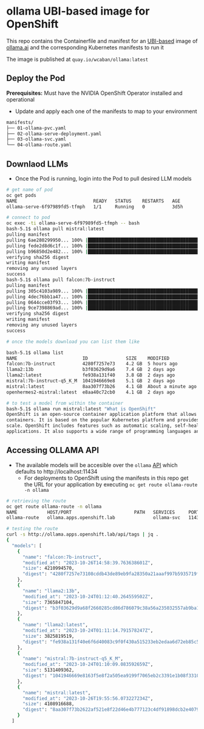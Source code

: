 # ollama UBI-based image for OpenShift

This repo contains the Containerfile and manifest for an [UBI-based](https://catalog.redhat.com/software/base-images) image of [ollama.ai](https://ollama.ai) and the corresponding Kubernetes manifests to run it

The image is published at `quay.io/wcaban/ollama:latest`


## Deploy the Pod

**Prerequisites:** Must have the NVIDIA OpenShift Operator installed and operational

- Update and apply each one of the manifests to map to your environment

```bash
manifests/
├── 01-ollama-pvc.yaml
├── 02-ollama-serve-deployment.yaml
├── 03-ollama-svc.yaml
└── 04-ollama-route.yaml
```

## Downlaod LLMs

- Once the Pod is running, login into the Pod to pull desired LLM models

```bash
# get name of pod
oc get pods
NAME                            READY   STATUS    RESTARTS   AGE
ollama-serve-6f97989fd5-tfmph   1/1     Running   0          3d5h

# connect to pod
oc exec -ti ollama-serve-6f97989fd5-tfmph -- bash
bash-5.1$ ollama pull mistral:latest
pulling manifest
pulling 6ae280299950... 100% |███████████████████████████████████████████████████████████████████████████████████████| (4.1/4.1 GB, 77 TB/s)
pulling fede2d8d6c1f... 100% |█████████████████████████████████████████████████████████████████████████████████████████| (29/29 B, 1.3 MB/s)
pulling b96850d2e482... 100% |████████████████████████████████████████████████████████████████████████████████████████| (307/307 B, 16 MB/s)
verifying sha256 digest
writing manifest
removing any unused layers
success
bash-5.1$ ollama pull falcon:7b-instruct
pulling manifest
pulling 305c4103a989... 100% |██████████████████████████████████████████████████████████████| (4.2/4.2 GB, 112 MB/s)         
pulling 4dec76bb1a47... 100% |████████████████████████████████████████████████████████████████████| (45/45 B, 28 B/s)        
pulling 0644cce03f93... 100% |████████████████████████████████████████████████████████████████████| (31/31 B, 25 B/s)        
pulling 9ce7398869ad... 100% |█████████████████████████████████████████████████████████████████| (382/382 B, 120 B/s)        
verifying sha256 digest
writing manifest
removing any unused layers
success

# once the models download you can list them like

bash-5.1$ ollama list
NAME                      	ID          	SIZE  	MODIFIED
falcon:7b-instruct        	4280f7257e73	4.2 GB	5 hours ago
llama2:13b                	b3f03629d9a6	7.4 GB	2 days ago
llama2:latest             	fe938a131f40	3.8 GB	2 days ago
mistral:7b-instruct-q5_K_M	1041946669e8	5.1 GB	2 days ago
mistral:latest            	8aa307f73b26	4.1 GB	About a minute ago
openhermes2-mistral:latest	e8aa40c72cb0	4.1 GB	2 days ago

# to test a model from within the container 
bash-5.1$ ollama run mistral:latest "What is OpenShift"
OpenShift is an open-source container application platform that allows developers to easily build, deploy and manage applications in
containers. It is based on the popular Kubernetes platform and provides a user-friendly interface for managing containerized applications at
scale. OpenShift includes features such as automatic scaling, self-healing, and built-in security, making it an ideal platform for enterprise
applications. It also supports a wide range of programming languages and frameworks, making it accessible to developers of all backgrounds.
```

## Accessing OLLAMA API

- The available models will be accesible over the `ollama` [API](https://github.com/jmorganca/ollama/blob/main/docs/api.md) which defaults to http://localhost:11434
    - For deployments to OpenShift using the manifests in this repo get the URL for your application by executing `oc get route ollama-route -n ollama`

```bash
# retrieving the route
oc get route ollama-route -n ollama
NAME           HOST/PORT                       PATH   SERVICES     PORT    TERMINATION   WILDCARD
ollama-route   ollama.apps.openshift.lab              ollama-svc   11434                 None

# testing the route
curl -s http://ollama.apps.openshift.lab/api/tags | jq .
{
  "models": [
    {
      "name": "falcon:7b-instruct",
      "modified_at": "2023-10-26T14:58:39.763638601Z",
      "size": 4210994570,
      "digest": "4280f7257e73108cddb43de89eb9fa28350a21aaaf997b5935719f9de0281563"
    },
    {
      "name": "llama2:13b",
      "modified_at": "2023-10-24T01:12:40.264559502Z",
      "size": 7365847104,
      "digest": "b3f03629d9a68f2660285cd86d786079c38a56a235032557ab9ba170786f0cf3"
    },
    {
      "name": "llama2:latest",
      "modified_at": "2023-10-24T01:11:14.791578247Z",
      "size": 3825819519,
      "digest": "fe938a131f40e6f6d40083c9f0f430a515233eb2edaa6d72eb85c50d64f2300e"
    },
    {
      "name": "mistral:7b-instruct-q5_K_M",
      "modified_at": "2023-10-24T01:10:09.083592659Z",
      "size": 5131409362,
      "digest": "1041946669e8163f5e8f2a505ea9199f7065eb2c3391e1b08f331005c026fd12"
    },
    {
      "name": "mistral:latest",
      "modified_at": "2023-10-26T19:55:56.073227234Z",
      "size": 4108916688,
      "digest": "8aa307f73b2622af521e8f22d46e4b777123c4df91898dcb2e4079dc8fdf579e"
    }
  ]

```


